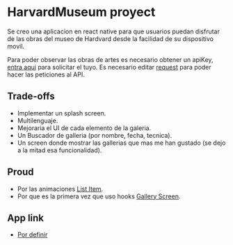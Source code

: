 # HarvardMuseum proyect

Se creo una aplicacion en react native para que usuarios puedan disfrutar de las obras del museo de Hardvard desde la facilidad de su dispositivo movil.

Para poder observar las obras de artes es necesario obtener un apiKey, [entra aqui](https://docs.google.com/forms/d/1Fe1H4nOhFkrLpaeBpLAnSrIMYvcAxnYWm0IU9a6IkFA/viewform) para solicitar el tuyo. Es necesario editar [request](https://github.com/PetterTorrez/HarvardMuseum/blob/develop/src/requests/request.js) para poder hacer las peticiones al API.

## Trade-offs
* Implementar un splash screen. 
* Multilenguaje.
* Mejoraria el UI de cada elemento de la galeria.
* Un Buscador de galleria (por nombre, fecha, tecnica).
* Un screen donde mostrar las gallerias que mas me han gustado (se dejo a la mitad esa funcionalidad).

## Proud
* Por las animaciones [List Item](https://github.com/PetterTorrez/HarvardMuseum/blob/develop/src/components/GalleryListItem.js).
* Por que es la primera vez que uso hooks [Gallery Screen](https://github.com/PetterTorrez/HarvardMuseum/blob/develop/src/screens/GalleryScreen.js).

## App link
* [Por definir](https://github.com/PetterTorrez/HarvardMuseum)
